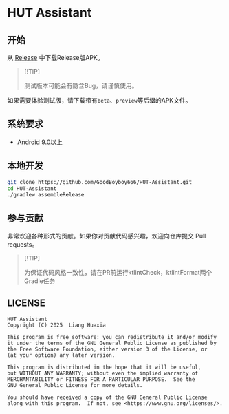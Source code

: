 # HUT Assistant

## 开始

从 [Release](https://github.com/GoodBoyboy666/HUT-Assistant/releases) 中下载Release版APK。

> \[!TIP]
>
> 测试版本可能会有隐含Bug，请谨慎使用。

如果需要体验测试版，请下载带有`beta`、`preview`等后缀的APK文件。

## 系统要求

- Android 9.0以上

## 本地开发

```bash
git clone https://github.com/GoodBoyboy666/HUT-Assistant.git
cd HUT-Assistant
./gradlew assembleRelease
```

## 参与贡献

非常欢迎各种形式的贡献。如果你对贡献代码感兴趣，欢迎向仓库提交 Pull requests。

> \[!TIP]
>
> 为保证代码风格一致性，请在PR前运行ktlintCheck，ktlintFormat两个Gradle任务

## LICENSE

    HUT Assistant
    Copyright (C) 2025  Liang Huaxia

    This program is free software: you can redistribute it and/or modify
    it under the terms of the GNU General Public License as published by
    the Free Software Foundation, either version 3 of the License, or
    (at your option) any later version.

    This program is distributed in the hope that it will be useful,
    but WITHOUT ANY WARRANTY; without even the implied warranty of
    MERCHANTABILITY or FITNESS FOR A PARTICULAR PURPOSE.  See the
    GNU General Public License for more details.

    You should have received a copy of the GNU General Public License
    along with this program.  If not, see <https://www.gnu.org/licenses/>.
